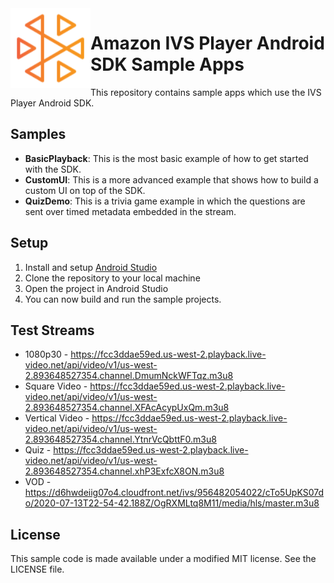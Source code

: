 <img align="left" width="128px" src="./ivs-logo.svg" href="https://docs.aws.amazon.com/ivs/">

# Amazon IVS Player Android SDK Sample Apps

This repository contains sample apps which use the IVS Player Android SDK.

## Samples

+ **BasicPlayback**: This is the most basic example of how to get started with the SDK.
+ **CustomUI**: This is a more advanced example that shows how to build a custom UI on top of the SDK.
+ **QuizDemo**: This is a trivia game example in which the questions are sent over timed metadata embedded in the stream.

## Setup

1. Install and setup [Android Studio](https://developer.android.com/studio/install)
2. Clone the repository to your local machine
3. Open the project in Android Studio
4. You can now build and run the sample projects.

## Test Streams
* 1080p30 - https://fcc3ddae59ed.us-west-2.playback.live-video.net/api/video/v1/us-west-2.893648527354.channel.DmumNckWFTqz.m3u8
* Square Video - https://fcc3ddae59ed.us-west-2.playback.live-video.net/api/video/v1/us-west-2.893648527354.channel.XFAcAcypUxQm.m3u8
* Vertical Video - https://fcc3ddae59ed.us-west-2.playback.live-video.net/api/video/v1/us-west-2.893648527354.channel.YtnrVcQbttF0.m3u8
* Quiz - https://fcc3ddae59ed.us-west-2.playback.live-video.net/api/video/v1/us-west-2.893648527354.channel.xhP3ExfcX8ON.m3u8
* VOD - https://d6hwdeiig07o4.cloudfront.net/ivs/956482054022/cTo5UpKS07do/2020-07-13T22-54-42.188Z/OgRXMLtq8M11/media/hls/master.m3u8

## License
This sample code is made available under a modified MIT license. See the LICENSE file.
